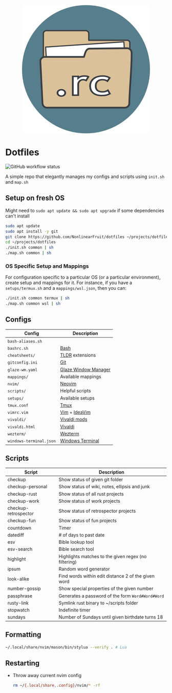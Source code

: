 <p align="center">
  <img src=".icon.png" alt="dotfiles icon" width="400" height="400"/>
</p>

# Dotfiles

<img alt="GitHub workflow status" src="https://img.shields.io/github/actions/workflow/status/NonlinearFruit/dotfiles/ci.yml">

A simple repo that elegantly manages my configs and scripts using `init.sh` and `map.sh`

## Setup on fresh OS

Might need to `sudo apt update && sudo apt upgrade` if some dependencies can't install

```sh
sudo apt update
sudo apt install -y git
git clone https://github.com/NonlinearFruit/dotfiles ~/projects/dotfiles
cd ~/projects/dotfiles
./init.sh common | sh
./map.sh common | sh
```

### OS Specific Setup and Mappings

For configuration specific to a particular OS (or a particular environment), create setup and mappings for it. For instance, if you have a `setups/termux.sh` and a `mappings/wsl.json`, then you can:
```sh
./init.sh common termux | sh
./map.sh common wsl | sh
```

## Configs

| Config                  | Description                                  |
| ---                     | ---                                          |
| `bash-aliases.sh`       |                                              |
| `bashrc.sh`             | [Bash][bash]                                 |
| `cheatsheets/`          | [TLDR][tldr] extensions                      |
| `gitconfig.ini`         | [Git][git]                                   |
| `glaze-wm.yaml`         | [Glaze Window Manager][glaze]                |
| `mappings/`             | Available mappings                           |
| `nvim/`                 | [Neovim][nvim]                               |
| `scripts/`              | Helpful scripts                              |
| `setups/`               | Available setups                             |
| `tmux.conf`             | [Tmux][tmux]                                 |
| `vimrc.vim`             | [Vim][vim] + [IdeaVim][ideavim]              |
| `vivaldi/`              | [Vivaldi mods][vivaldi-mods]                 |
| `vivaldi.html`          | [Vivaldi][vivaldi]                           |
| `wezterm/`              | [Wezterm][wezterm]                           |
| `windows-terminal.json` | [Windows Terminal][windowsterminal]          |

## Scripts

| Script               | Description                                          |
| ---                  | ---                                                  |
| checkup              | Show status of given git folder                      |
| checkup-personal     | Show status of wiki, notes, ellipsis and junk        |
| checkup-rust         | Show status of all rust projects                     |
| checkup-work         | Show status of work projects                         |
| checkup-retrospector | Show status of retrospector projects                 |
| checkup-fun          | Show status of fun projects                          |
| countdown            | Timer                                                |
| datediff             | # of days to past date                               |
| esv                  | Bible lookup tool                                    |
| esv-search           | Bible search tool                                    |
| highlight            | Highlights matches to the given regex (no filtering) |
| ipsum                | Random word generator                                |
| look-alike           | Find words within edit distance 2 of the given word  |
| number-gossip        | Show special properties of the given number          |
| passphrase           | Generates a password of the form `Word#Word#Word`    |
| rusty-link           | Symlink rust binary to ~/scripts folder              |
| stopwatch            | Indefinite timer                                     |
| sundays              | Number of Sundays until given birthdate turns 18     |

## Formatting

```sh
~/.local/share/nvim/mason/bin/stylua --verify . # Lua
```

## Restarting

- Throw away current nvim config
    ```sh
    rm ~/{.local/share,.config}/nvim/* -rf
    ```

[bash]: https://savannah.gnu.org/projects/bash/
[git]: https://git-scm.com/docs
[glaze]: https://github.com/lars-berger/GlazeWM/releases
[ideavim]: https://github.com/JetBrains/ideavim
[nvim]: https://github.com/neovim/neovim
[tldr]: https://github.com/dbrgn/tealdeer
[tmux]: https://github.com/tmux/tmux
[vim]: https://github.com/vim/vim
[vivaldi]: https://vivaldi.com
[vivaldi-mods]: https://forum.vivaldi.net/category/52/modifications
[wezterm]: https://github.com/wez/wezterm
[windowsterminal]: https://github.com/microsoft/terminal
